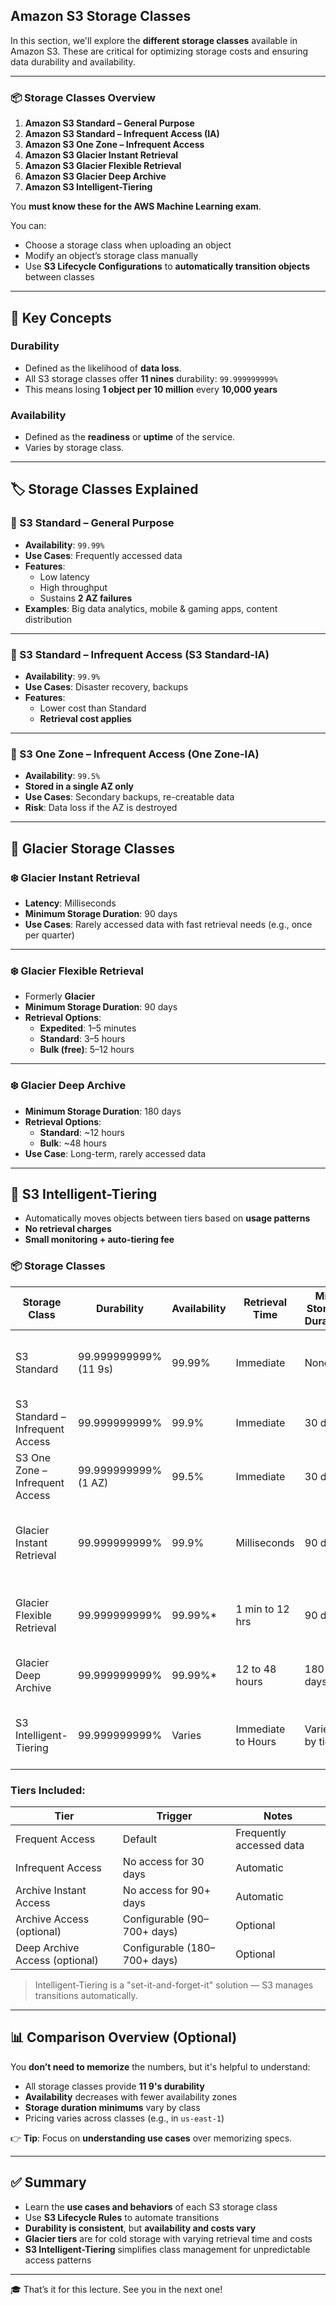 ## Amazon S3 Storage Classes

In this section, we'll explore the **different storage classes** available in Amazon S3. These are critical for optimizing storage costs and ensuring data durability and availability.

---

### 📦 Storage Classes Overview

1. **Amazon S3 Standard – General Purpose**
2. **Amazon S3 Standard – Infrequent Access (IA)**
3. **Amazon S3 One Zone – Infrequent Access**
4. **Amazon S3 Glacier Instant Retrieval**
5. **Amazon S3 Glacier Flexible Retrieval**
6. **Amazon S3 Glacier Deep Archive**
7. **Amazon S3 Intelligent-Tiering**

You **must know these for the AWS Machine Learning exam**.

You can:
- Choose a storage class when uploading an object
- Modify an object’s storage class manually
- Use **S3 Lifecycle Configurations** to **automatically transition objects** between classes

---

## 🧠 Key Concepts

### Durability
- Defined as the likelihood of **data loss**.
- All S3 storage classes offer **11 nines** durability: `99.999999999%`
- This means losing **1 object per 10 million** every **10,000 years**

### Availability
- Defined as the **readiness** or **uptime** of the service.
- Varies by storage class.

---

## 🏷️ Storage Classes Explained

### 🔹 S3 Standard – General Purpose
- **Availability**: `99.99%`
- **Use Cases**: Frequently accessed data
- **Features**:
  - Low latency
  - High throughput
  - Sustains **2 AZ failures**
- **Examples**: Big data analytics, mobile & gaming apps, content distribution

---

### 🔹 S3 Standard – Infrequent Access (S3 Standard-IA)
- **Availability**: `99.9%`
- **Use Cases**: Disaster recovery, backups
- **Features**:
  - Lower cost than Standard
  - **Retrieval cost applies**

---

### 🔹 S3 One Zone – Infrequent Access (One Zone-IA)
- **Availability**: `99.5%`
- **Stored in a single AZ only**
- **Use Cases**: Secondary backups, re-creatable data
- **Risk**: Data loss if the AZ is destroyed

---

## 🧊 Glacier Storage Classes

### ❄️ Glacier Instant Retrieval
- **Latency**: Milliseconds
- **Minimum Storage Duration**: 90 days
- **Use Cases**: Rarely accessed data with fast retrieval needs (e.g., once per quarter)

---

### ❄️ Glacier Flexible Retrieval
- Formerly **Glacier**
- **Minimum Storage Duration**: 90 days
- **Retrieval Options**:
  - **Expedited**: 1–5 minutes
  - **Standard**: 3–5 hours
  - **Bulk (free)**: 5–12 hours

---

### ❄️ Glacier Deep Archive
- **Minimum Storage Duration**: 180 days
- **Retrieval Options**:
  - **Standard**: ~12 hours
  - **Bulk**: ~48 hours
- **Use Case**: Long-term, rarely accessed data

---

## 🧠 S3 Intelligent-Tiering

- Automatically moves objects between tiers based on **usage patterns**
- **No retrieval charges**
- **Small monitoring + auto-tiering fee**

### 📦 Storage Classes 

| Storage Class                      | Durability           | Availability | Retrieval Time       | Min. Storage Duration | Use Case Example                                       |
|------------------------------------|----------------------|--------------|----------------------|------------------------|--------------------------------------------------------|
| S3 Standard                        | 99.999999999% (11 9s) | 99.99%       | Immediate            | None                   | Frequently accessed data, apps, content distribution   |
| S3 Standard – Infrequent Access    | 99.999999999%         | 99.9%        | Immediate            | 30 days                | Disaster recovery, backups                             |
| S3 One Zone – Infrequent Access    | 99.999999999% (1 AZ)  | 99.5%        | Immediate            | 30 days                | Re-creatable data, secondary backups                   |
| Glacier Instant Retrieval          | 99.999999999%         | 99.9%        | Milliseconds         | 90 days                | Quarterly accessed backups needing quick retrieval     |
| Glacier Flexible Retrieval         | 99.999999999%         | 99.99%*      | 1 min to 12 hrs      | 90 days                | Long-term archives needing occasional access           |
| Glacier Deep Archive               | 99.999999999%         | 99.99%*      | 12 to 48 hours       | 180 days               | Compliance, archival data rarely accessed              |
| S3 Intelligent-Tiering             | 99.999999999%         | Varies       | Immediate to Hours   | Varies by tier         | Unpredictable access patterns, auto-tiered storage     |



### Tiers Included:
| Tier                          | Trigger                         | Notes                            |
|-------------------------------|----------------------------------|----------------------------------|
| Frequent Access               | Default                          | Frequently accessed data         |
| Infrequent Access             | No access for 30 days            | Automatic                        |
| Archive Instant Access        | No access for 90+ days           | Automatic                        |
| Archive Access (optional)     | Configurable (90–700+ days)      | Optional                         |
| Deep Archive Access (optional)| Configurable (180–700+ days)     | Optional                         |

> Intelligent-Tiering is a "set-it-and-forget-it" solution — S3 manages transitions automatically.

---

## 📊 Comparison Overview (Optional)

You **don’t need to memorize** the numbers, but it's helpful to understand:

- All storage classes provide **11 9's durability**
- **Availability** decreases with fewer availability zones
- **Storage duration minimums** vary by class
- Pricing varies across classes (e.g., in `us-east-1`)

👉 **Tip**: Focus on **understanding use cases** over memorizing specs.

---

## ✅ Summary

- Learn the **use cases and behaviors** of each S3 storage class
- Use **S3 Lifecycle Rules** to automate transitions
- **Durability is consistent**, but **availability and costs vary**
- **Glacier tiers** are for cold storage with varying retrieval time and costs
- **S3 Intelligent-Tiering** simplifies class management for unpredictable access patterns

---

🎓 That’s it for this lecture. See you in the next one!
